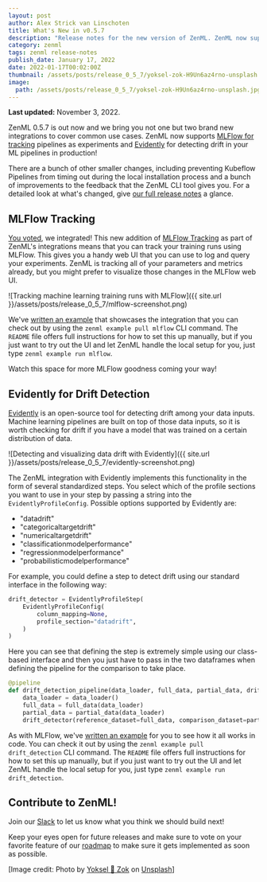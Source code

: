 ```yaml
---
layout: post
author: Alex Strick van Linschoten
title: What's New in v0.5.7
description: "Release notes for the new version of ZenML. ZenML now supports MLFlow for tracking pipelines as experiments and Evidently for detecting drift in your ML pipelines in production."
category: zenml
tags: zenml release-notes
publish_date: January 17, 2022
date: 2022-01-17T00:02:00Z
thumbnail: /assets/posts/release_0_5_7/yoksel-zok-H9Un6az4rno-unsplash.jpg
image:
  path: /assets/posts/release_0_5_7/yoksel-zok-H9Un6az4rno-unsplash.jpg
---
```


**Last updated:** November 3, 2022.

ZenML 0.5.7 is out now and we bring you not one but two brand new integrations to cover common use cases. ZenML now supports [MLFlow for tracking](https://www.mlflow.org/docs/latest/tracking.html) pipelines as experiments and [Evidently](https://github.com/evidentlyai/evidently) for detecting drift in your ML pipelines in production!

There are a bunch of other smaller changes, including preventing Kubeflow Pipelines from timing out during the local installation process and a bunch of improvements to the feedback that the ZenML CLI tool gives you. For a detailed look at what's changed, give [our full release
notes](https://github.com/zenml-io/zenml/releases/tag/0.5.7) a glance.

## MLFlow Tracking

[You voted](https://github.com/zenml-io/zenml/discussions/115), we integrated! This new addition of [MLFlow Tracking](https://www.mlflow.org/docs/latest/tracking.html) as part of ZenML's integrations means that you can track your training runs using MLFlow. This gives you a handy web UI that you can use to log and query your experiments. ZenML is tracking all of your parameters and metrics already, but you might prefer to visualize those changes in the MLFlow web UI.

![Tracking machine learning training runs with MLFlow]({{ site.url }}/assets/posts/release_0_5_7/mlflow-screenshot.png)

We've [written an example](https://docs.zenml.io/stacks-and-components/component-guide/experiment-trackers/mlflow) that showcases the integration that you can check out by using the `zenml example pull mlflow` CLI command. The `README` file offers full instructions for how to set this up manually, but if you just want to try out the UI and let ZenML handle the local setup for you, just type `zenml example run mlflow`.

Watch this space for more MLFlow goodness coming your way!

## Evidently for Drift Detection

[Evidently](https://github.com/evidentlyai/evidently) is an open-source tool for detecting drift among your data inputs. Machine learning pipelines are built on top of those data inputs, so it is worth checking for drift if you have a model that was trained on a certain distribution of data.

![Detecting and visualizing data drift with Evidently]({{ site.url }}/assets/posts/release_0_5_7/evidently-screenshot.png)

The ZenML integration with Evidently implements this functionality in the form of several standardized steps. You select which of the profile sections you want to use in your step by passing a string into the `EvidentlyProfileConfig`. Possible options supported by Evidently are:

- "datadrift"
- "categoricaltargetdrift"
- "numericaltargetdrift"
- "classificationmodelperformance"
- "regressionmodelperformance"
- "probabilisticmodelperformance"

For example, you could define a step to detect drift using our standard interface in the following way:

```python
drift_detector = EvidentlyProfileStep(
    EvidentlyProfileConfig(
        column_mapping=None,
        profile_section="datadrift",
    )
)
```

Here you can see that defining the step is extremely simple using our class-based interface and then you just have to pass in the two dataframes when defining the pipeline for the comparison to take place.

```python
@pipeline
def drift_detection_pipeline(data_loader, full_data, partial_data, drift_detector):
    data_loader = data_loader()
    full_data = full_data(data_loader)
    partial_data = partial_data(data_loader)
    drift_detector(reference_dataset=full_data, comparison_dataset=partial_data)
```

As with MLFlow, we've [written an example](https://github.com/zenml-io/zenml/tree/0.5.7/examples/drift_detection) for you to see how it all works in code. You can check it out by using the `zenml example pull drift_detection` CLI command. The `README` file offers full instructions for how to set this up manually, but if you just want to try out the UI and let ZenML handle the local setup for you, just type `zenml example run drift_detection`.

## Contribute to ZenML!

Join our [Slack](https://zenml.io/slack-invite/) to let us know what you think we should build next!

Keep your eyes open for future releases and make sure to vote on your favorite feature of our [roadmap](https://zenml.io/roadmap) to make sure it gets implemented as soon as possible.

[Image credit: Photo by <a href="https://unsplash.com/@yoksel?utm_source=unsplash&utm_medium=referral&utm_content=creditCopyText">Yoksel 🌿 Zok</a> on <a href="https://unsplash.com/s/photos/balloons?utm_source=unsplash&utm_medium=referral&utm_content=creditCopyText">Unsplash</a>]